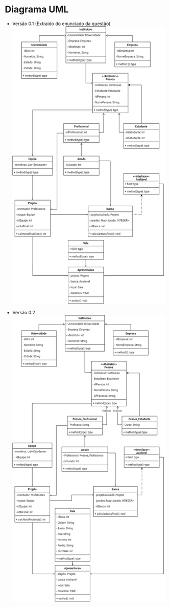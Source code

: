 # Diagrama UML

- Versão 0.1 (Extraido do enunciado da questão)
![UML](img/HackathonsUniversitariosUML.drawio.png "Diagrama UML do Projeto.")


- Versão 0.2
![UML](img/HackathonsUniversitariosUML2.drawio.png "Diagrama UML do Projeto.")
